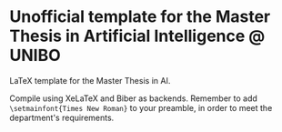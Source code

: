 Unofficial template for the Master Thesis in Artificial Intelligence @ UNIBO
============================================================================

LaTeX template for the Master Thesis in AI.

Compile using XeLaTeX and Biber as backends. Remember to add `\setmainfont{Times New Roman}` to your preamble, in order to meet the department's requirements.